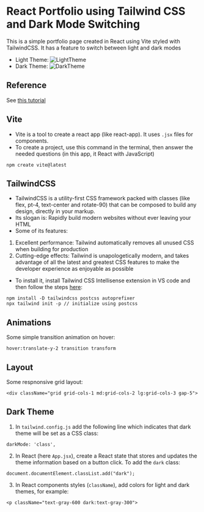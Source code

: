 # React Portfolio using Tailwind CSS and Dark Mode Switching
This is a simple portfolio page created in React using Vite styled with TailwindCSS. It has a feature to switch between light and dark modes
* Light Theme:
![LightTheme](https://github.com/user-attachments/assets/93cb764d-dcaa-4021-9669-076d0f50cb83)
* Dark Theme:
![DarkTheme](https://github.com/user-attachments/assets/4bb48c83-32c4-4a6c-a62a-dad3ae1018c5)


## Reference
See [this tutorial](https://www.youtube.com/watch?v=QTY2fLpQn44&list=PLRv_Gd5w9e7k4U8YTQYbX0Scvn8EZBlts&index=5)

## Vite
* Vite is a tool to create a react app (like react-app). It uses `.jsx` files for components.
* To create a project, use this command in the terminal, then answer the needed questions (in this app, it React with JavaScript)
```
npm create vite@latest
```

## TailwindCSS
* TailwindCSS is a utility-first CSS framework packed with classes (like flex, pt-4, text-center and rotate-90) that can be composed to build any design, directly in your markup.
* Its slogan is: Rapidly build modern websites without ever leaving your HTML
* Some of its features:
1. Excellent performance: Tailwind automatically removes all unused CSS when building for production
2. Cutting-edge effects: Tailwind is unapologetically modern, and takes advantage of all the latest and greatest CSS features to make the developer experience as enjoyable as possible
* To install it, install Tailwind CSS Intellisense extension in VS code and then follow the steps [here](https://tailwindcss.com/docs/installation/using-postcss):
```
npm install -D tailwindcss postcss autoprefixer
npx tailwind init -p // initialize using postcss
```

## Animations
Some simple transition animation on hover:
```
hover:translate-y-2 transition transform
```

## Layout
Some respnonsive grid layout:
```
<div className="grid grid-cols-1 md:grid-cols-2 lg:grid-cols-3 gap-5">
```

## Dark Theme
1. In `tailwind.config.js` add the following line which indicates that dark theme will be set as a CSS class:
```
darkMode: 'class',
```
2. In React (here `App.jsx`), create a React state that stores and updates the theme information based on a button click. To add the `dark` class:
```
document.documentElement.classList.add("dark");
```
3. In React components styles (`className`), add colors for light and dark themes, for example:
```
<p className="text-gray-600 dark:text-gray-300">
```
